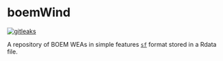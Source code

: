 # boemWind

[![gitleaks](https://github.com/jmhatch-NOAA/boemWind/actions/workflows/secretScan.yml/badge.svg)](https://github.com/jmhatch-NOAA/boemWind/actions/workflows/secretScan.yml)

A repository of BOEM WEAs in simple features [`sf`](https://r-spatial.github.io/sf/) format stored in a Rdata file.
